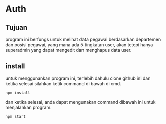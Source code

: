 # Auth

## Tujuan
program ini berfungs untuk melihat data pegawai berdasarkan departemen dan posisi pegawai, yang mana ada 5 tingkatan user, akan tetepi hanya superadmin yang dapat mengedit dan menghapus data user.

## install
untuk menggunankan program ini, terlebih dahulu clone github ini dan ketika selesai silahkan ketik command di bawah di cmd.
```
npm install
```
dan ketika selesai, anda dapat mengunakan command dibawah ini untuk menjalankan program.
```
npm start
```
